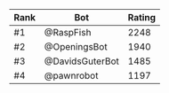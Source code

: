 Rank|Bot|Rating
---|---|---
#1|@RaspFish|2248
#2|@OpeningsBot|1940
#3|@DavidsGuterBot|1485
#4|@pawnrobot|1197
